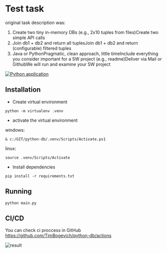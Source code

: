 # Test task 

original task description was:
1. Create two tiny in-memory DBs (e.g., 2x10 tuples from files)Create two simple API calls
2. Join db1 + db2 and return all tuplesJoin db1 + db2 and return (configurable) filtered tuples
3. Java or PythonPragmatic, clean approach, little timeInclude everything you consider important for a SW project (e.g., readme)Deliver via Mail or GithubWe will run and examine your SW project


[![Python application](https://github.com/TimBogevich/python-db/actions/workflows/python-app.yml/badge.svg)](https://github.com/TimBogevich/python-db/actions/workflows/python-app.yml)



## Installation
* Create virtual environment
```
python -m virtualenv .venv
```
* activate the virtual environment

windows:
```
& c:/GIT/python-db/.venv/Scripts/Activate.ps1
```
linux:
```
source .venv/Scripts/Activate
```

* Install dependencies
```
pip install -r requirements.txt
```


## Running

```
python main.py
```

## CI/CD

You can check ci proccess in GitHub
https://github.com/TimBogevich/python-db/actions


![result](https://snipboard.io/j4peSQ.jpg "result")
